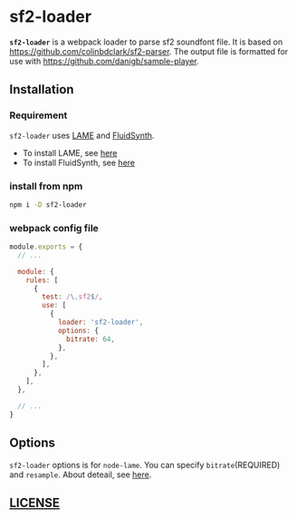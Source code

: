 # sf2-loader
**`sf2-loader`** is a webpack loader to parse sf2 soundfont file. It is based on https://github.com/colinbdclark/sf2-parser. The output file is formatted for use with https://github.com/danigb/sample-player.

## Installation
### Requirement
`sf2-loader` uses [LAME](http://lame.sourceforge.net/) and [FluidSynth](http://www.fluidsynth.org/).

- To install LAME, see [here](https://github.com/jankarres/node-lame#installation)
- To install FluidSynth, see [here](https://github.com/FluidSynth/fluidsynth/wiki/Download)

### install from npm
```sh
npm i -D sf2-loader
```

### webpack config file
```js
module.exports = {
  // ...

  module: {
    rules: [
      {
        test: /\.sf2$/,
        use: [
          {
            loader: 'sf2-loader',
            options: {
              bitrate: 64,
            },
          },
        ],
      },
    ],
  },

  // ...
}
```

## Options
`sf2-loader` options is for `node-lame`. You can specify `bitrate`(REQUIRED) and `resample`.
About deteail, see [here](https://www.npmjs.com/package/node-lame#all-options).

## [LICENSE](https://github.com/whatasoda/sf2-loader/blob/master/LICENSE)
